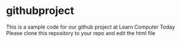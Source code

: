 # githubproject
This is a sample code for our github project  at Learn Computer Today
Please clone this repository to your repo and edit the html file
